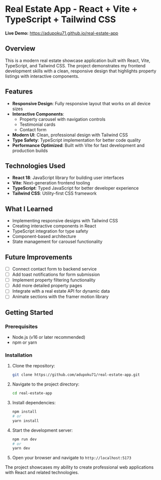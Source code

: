 # Real Estate App - React + Vite + TypeScript + Tailwind CSS

**Live Demo:** https://adupoku71.github.io/real-estate-app

## Overview

This is a modern real estate showcase application built with React, Vite, TypeScript, and Tailwind CSS. The project demonstrates my frontend development skills with a clean, responsive design that highlights property listings with interactive components.

## Features

- **Responsive Design**: Fully responsive layout that works on all device sizes
- **Interactive Components**:
  - Property carousel with navigation controls
  - Testimonial cards
  - Contact form
- **Modern UI**: Clean, professional design with Tailwind CSS
- **Type Safety**: TypeScript implementation for better code quality
- **Performance Optimized**: Built with Vite for fast development and production builds

## Technologies Used

- **React 18**: JavaScript library for building user interfaces
- **Vite**: Next-generation frontend tooling
- **TypeScript**: Typed JavaScript for better developer experience
- **Tailwind CSS**: Utility-first CSS framework

## What I Learned

- Implementing responsive designs with Tailwind CSS
- Creating interactive components in React
- TypeScript integration for type safety
- Component-based architecture
- State management for carousel functionality

## Future Improvements

- [ ] Connect contact form to backend service
- [ ] Add toast notifications for form submission
- [ ] Implement property filtering functionality
- [ ] Add more detailed property pages
- [ ] Integrate with a real estate API for dynamic data
- [ ] Animate sections with the framer motion library

## Getting Started

### Prerequisites

- Node.js (v16 or later recommended)
- npm or yarn

### Installation

1. Clone the repository:

   ```bash
   git clone https://github.com/adupoku71/real-estate-app.git
   ```

2. Navigate to the project directory:

   ```bash
   cd real-estate-app
   ```

3. Install dependencies:

   ```bash
   npm install
   # or
   yarn install
   ```

4. Start the development server:

   ```bash
   npm run dev
   # or
   yarn dev
   ```

5. Open your browser and navigate to `http://localhost:5173`

The project showcases my ability to create professional web applications with React and related technologies.

